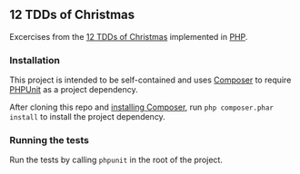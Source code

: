 ## 12 TDDs of Christmas

Excercises from the [12 TDDs of
Christmas](http://www.wiredtothemoon.com/2012/12/12-tdds-of-christmas/)
implemented in [PHP](http://php.net).

### Installation

This project is intended to be self-contained and uses
[Composer](http://getcomposer.org) to require
[PHPUnit](https://github.com/sebastianbergmann/phpunit/) as a project
dependency.

After cloning this repo and [installing
Composer](https://github.com/composer/composer#composer---dependency-management-for-php),
run `php composer.phar install` to install the project dependency.

### Running the tests

Run the tests by calling `phpunit` in the root of the project.
